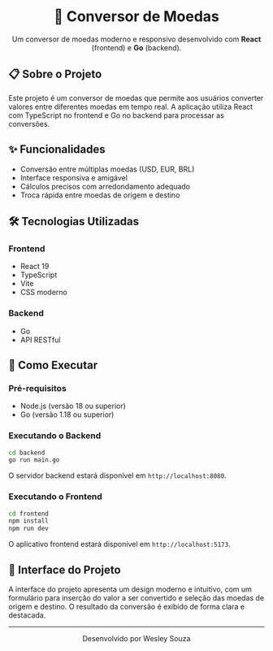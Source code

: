 <div align="center">
  <h1>💱 Conversor de Moedas</h1>
  <p>Um conversor de moedas moderno e responsivo desenvolvido com <b>React</b> (frontend) e <b>Go</b> (backend).</p>
</div>

## 📋 Sobre o Projeto

Este projeto é um conversor de moedas que permite aos usuários converter valores entre diferentes moedas em tempo real. A aplicação utiliza React com TypeScript no frontend e Go no backend para processar as conversões.

## ✨ Funcionalidades

- Conversão entre múltiplas moedas (USD, EUR, BRL)
- Interface responsiva e amigável
- Cálculos precisos com arredondamento adequado
- Troca rápida entre moedas de origem e destino

## 🛠️ Tecnologias Utilizadas

### Frontend
- React 19
- TypeScript
- Vite
- CSS moderno

### Backend
- Go
- API RESTful

## 🚀 Como Executar

### Pré-requisitos
- Node.js (versão 18 ou superior)
- Go (versão 1.18 ou superior)

### Executando o Backend

```bash
cd backend
go run main.go
```

O servidor backend estará disponível em `http://localhost:8080`.

### Executando o Frontend

```bash
cd frontend
npm install
npm run dev
```

O aplicativo frontend estará disponível em `http://localhost:5173`.

## 📱 Interface do Projeto

A interface do projeto apresenta um design moderno e intuitivo, com um formulário para inserção do valor a ser convertido e seleção das moedas de origem e destino. O resultado da conversão é exibido de forma clara e destacada.



---

<div align="center">
  <p>Desenvolvido por Wesley Souza</p>
</div>
